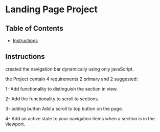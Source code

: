 # Landing Page Project

## Table of Contents

* [Instructions](#instructions)

## Instructions

created the navigation bar dynamically using only javaScript.

the Project contain 4 requirements 2 primary and 2 suggested:

1- Add functionality to distinguish the section in view.

2- Add the functionality to scroll to sections.

3- adding button Add a scroll to top button on the page.

4- Add an active state to your navigation items when a section is in the viewport.
